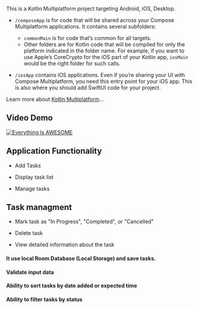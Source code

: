 This is a Kotlin Multiplatform project targeting Android, iOS, Desktop.

* `/composeApp` is for code that will be shared across your Compose Multiplatform applications.
  It contains several subfolders:
  - `commonMain` is for code that’s common for all targets.
  - Other folders are for Kotlin code that will be compiled for only the platform indicated in the folder name.
    For example, if you want to use Apple’s CoreCrypto for the iOS part of your Kotlin app,
    `iosMain` would be the right folder for such calls.

* `/iosApp` contains iOS applications. Even if you’re sharing your UI with Compose Multiplatform, 
  you need this entry point for your iOS app. This is also where you should add SwiftUI code for your project.


Learn more about [Kotlin Multiplatform](https://www.jetbrains.com/help/kotlin-multiplatform-dev/get-started.html)…


## Video Demo
[![Everything Is AWESOME](https://github.com/user-attachments/assets/36fc1ba7-ebf4-4dfa-9207-31765cb812b4)](https://youtu.be/wTF6fYddYYU)

## Application Functionality

* Add Tasks

* Display task list

* Manage tasks

## Task managment 
* Mark task as "In Progress", "Completed", or "Cancelled"

*  Delete task

*  View detailed information about the task
  

#### It use local Room Database (Local Storage) and save tasks.

#### Validate input data

####  Ability to sort tasks by date added or expected time

#### Ability to filter tasks by status



